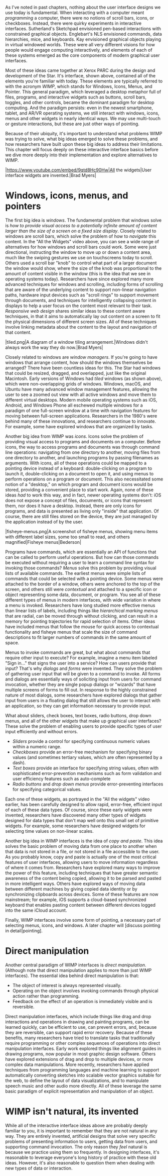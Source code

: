 As I've noted in past chapters, nothing about the user interface designs we use today is fundamental. When interacting with a computer meant _programming_ a computer, there were no notions of scroll bars, icons, or checkboxes. Instead, there were quirky experiments in interactive interfaces. Sutherland's Sketchpad envisioned pen-based interactions with constrained graphical objects. Englebart's NLS envisioned commands, data hierarchies, mice, and keyboards. Kay envisioned graphical objects playing in virtual windowed worlds. These were all very different visions for how people would engage computing interactively, and elements of each of these systems emerged as the core components of modern graphical user interfaces.

Most of these ideas came together at Xerox PARC during the design and development of the Star. It's interface, shown above, contained all of the elements you're familiar with today. These elements are typically referred to with the acronym *WIMP*, which stands for Windows, Icons, Menus, and Pointer. This general paradigm, which leveraged a desktop metaphor full of files, programs, and interactive widgets such as buttons, scroll bars, toggles, and other controls, became the dominant paradigm for desktop computing. And the paradigm persists: even in the newest smartphone, tablet, and AR/VR operating systems, we still interact with windows, icons, menus and other widgets in nearly identical ways. We may use multi-touch or gesture interactions, but these are just other ways of pointing.

Because of their ubiquity, it's important to understand what problems WIMP was trying to solve, what big ideas emerged to solve these problems, and how researchers have built upon these big ideas to address their limitations. This chapter will focus deeply on these interactive interface basics before we dive more deeply into their implementation and explore alternatives to WIMP.

|https://www.youtube.com/embed/9qtd8Hc90Hw|All the widgets|User interface widgets are invented.|Brad Myers|

# Windows, icons, menus, and pointers

The first big idea is *windows*. The fundamental problem that windows solve is _how to provide visual access to a potentially infinite amount of content larger than the size of a screen on a fixed size display_. Closely related to windows are scroll bars, which solve the problem of how to _navigate_ this content. In the "All the Widgets" video above, you can see a wide range of alternatives for how windows and scroll bars could work. Some were just directional, instructing the window to move up or down a content area, much like the swiping gestures we use on touchscreens today to scroll. Others used a scroll bar "knob" to control what part of a larger document the window would show, where the size of the knob was proportional to the amount of content visible in the window (this is the idea that we see in operating systems today). Researchers have since explored many more advanced techniques for windows and scrolling, including forms of scrolling that are aware of the underlying content to support non-linear navigation paths<ishak06>, hardware input devices such as "scroll rings" to support movement through documents<moscovich04>, and techniques for intelligently collapsing content in displays to help a user focus on the content most relevant to their task<baudisch04>. _Responsive web design_ shares similar ideas to these content aware techniques, in that it aims to automatically lay out content on a screen to fit the physical dimensions of different screen sizes<marcotte10>. All of these techniques involve linking metadata about the content to the layout and navigation of that content.
		
|tiled.png|A diagram of a window tiling arrangement.|Windows didn't always work the way they do now.|Brad Myers<myers88>|

Closely related to windows are *window managers*. If you're going to have windows that arrange content, how should the windows themselves be arranged? There have been countless ideas for this. The Star had windows that could be resized, dragged, and overlapped, just like the original Macintosh. Early versions of Windows had _tiled_ windows (as shown above), which were non-overlapping grids of windows. Windows, macOS, and Ubuntu have many advanced window management features, allowing the user to see a zoomed out view with all active windows and move them to different virtual desktops. Modern mobile operating systems such as iOS, Android, and Windows Phone all eschewed multiple windows for a paradigm of one full-screen window at a time with navigation features for moving between full-screen applications. Researchers in the 1980's were behind many of these innovations<myers88>, and researchers continue to innovate.  For example, some have explored windows that are organized by tasks<tashman06>.

 Another big idea from WIMP was *icons*. Icons solve the problem of providing visual access to programs and documents on a computer. Before icons, the way to access programs and documents was through command line operations: navigating from one directory to another, moving files from one directory to another, and launching programs by passing filenames as arguments. With icons, all of these operations could be mapped to a pointing device instead of a keyboard: double-clicking on a program to launch it, double-clicking on a document to open it, and using menus to perform operations on a program or document. This also necessitated some notion of a "desktop," on which program and document icons would be stored, providing a convenient place to start work. Again, none of these ideas _had_ to work this way, and in fact, newer operating systems don't: iOS does not expose a concept of files, documents, or icons that represent them, nor does it have a desktop. Instead, there are only icons for programs, and data is presented as living only "inside" that application. Of course, there are still files stored on the device, they are just managed by the application instead of by the user.

|fisheye-menus.png|A screenshot of fisheye menus, showing menu items with different label sizes, some too small to read, and others magnified|Fisheye menus|Bederson<bederson00>|

Programs have commands, which are essentially an API of functions that can be called to perform useful operations. But how can those commands be executed without requiring a user to learn a command line syntax for invoking those commands? *Menus* solve this problem by providing visual lists of available commands. The earliest menus were simple lists of commands that could be selected with a pointing device. Some menus were attached to the border of a window, others were anchored to the top of the screen, and others still were _contextual_ and attached to a specific icon or object representing some data, document, or program. You see all of these different types of menus in modern interfaces, with wide variation in where a menu is invoked.  Researchers have long studied more effective menus than linear lists of labels, including things like _hierarchical marking menus_ that are radial, can be moved through without clicking, and can result in a memory for pointing trajectories for rapid selection of items<zhao04>. Other ideas have included menus that follow the mouse for quick access to contextual functionality<fitzmaurice03> and fisheye menus that scale the size of command descriptions to fit larger numbers of commands in the same amount of space.

Menus to invoke commands are great, but what about commands that require other input to execute? For example, imagine a menu item labeled "Sign in..." that signs the user into a service? How can users provide that input?  That's why *dialogs* and *forms* were invented.  They solve the problem of gathering user input that will be given to a command to invoke. All forms and dialogs are essentially ways of soliciting input from users for command invocation, whether they are single popup dialogs or "wizards" that have multiple screens of forms to fill out. In response to the highly constrained nature of most dialogs, some researchers have explored dialogs that gather input from users in a floating dialog that still allows the user to interact with an application, so they can get information necessary to provide input<quan03>.

 What about sliders, check boxes, text boxes, radio buttons, drop down menus, and all of the other *widgets* that make up graphical user interfaces? These solve the problem of enabling users to provide specific types of user input efficiently and without errors. 

* *Sliders* provide a control for specifying continuous numeric values within a numeric range.
* *Checkboxes* provide an error-free mechanism for specifying binary values (and sometimes tertiary values, which are often represented by a dash).
* *Text boxes* provide an interface for specifying string values, often with sophisticated error-prevention mechanisms such as form validation and user efficiency features such as auto-complete
* *Radio buttons* and *drop down menus* provide error-preventing interfaces for specifying categorical values.

Each one of these widgets, as portrayed in the "All the widgets" video earlier, has been carefully designed to allow rapid, error-free, efficient input of each of these data types. Of course, since these early widgets were invented, researchers have discovered many other types of widgets designed for data types that don't map well onto this small set of primitive widgets. For example, some researchers have designed widgets for selecting time values on non-linear scales<koike97>.

 Another big idea in WIMP interfaces is the idea of *copy and paste*. This idea solves the basic problem of moving data from one place to another when that data is not stored in a file, or not stored in a file accessible to the user. As you probably know, copy and paste is actually one of the most critical features of user interfaces, allowing users to move information regardless of where it comes from. Researchers have explored many ways to improve the power of this feature, including techniques that have greater semantic awareness of the content being copied, allowing it to be parsed and pasted in more intelligent ways<stylos04>. Others have explored ways of moving data between different machines by giving copied data identity<rekimoto97> or by synchronizing clipboards across devices<miller99>. Some of these features are now mainstream; for example, iOS supports a cloud-based synchronized keyboard that enables pasting content between different devices logged into the same iCloud account.

Finally, WIMP interfaces involve some form of pointing, a necessary part of selecting menus, icons, and windows. A later chapter will [discuss pointing in detail|pointing].

# Direct manipulation

Another central paradigm of WIMP interfaces is *direct manipulation*<hutchins85>. (Although note that direct manipulation applies to more than just WIMP interfaces). The essential idea behind direct manipulation is that:
		
* The object of interest is always represented visually.
* Operating on the object involves invoking commands through physical action rather than programming.
* Feedback on the effect of an operation is immediately visible and is reversible.

Direct manipulation interfaces, which include things like drag and drop interactions and operations in drawing and painting programs, can be learned quickly, can be efficient to use, can prevent errors, and, because they are reversible, can support rapid error recovery.  Because of these benefits, many researchers have tried to translate tasks that traditionally require programming or other complex sequences of operations into direct manipulation interfaces. Early work explored things like alignment guides in drawing programs<raisamo96>, now popular in most graphic design software. Others have explored extensions of drag and drop to multiple devices, or more complex data manipulations<kobayashi07>. More recently, researchers have applied techniques from programming languages and machine learning to support automatically converting sketches into scalable vector graphics suitable for the web<hempel17>, to define the layout of data visualizations<hottelier14>, and to manipulate speech music and other audio more directly<rubin13>. All of these leverage the same basic paradigm of explicit representation and manipulation of an object.

# WIMP isn't natural, its invented

While all of the interactive interface ideas above are probably deeply familiar to you, it is important to remember that they are not natural in any way. They are entirely invented, artificial designs that solve very specific problems of presenting information to users, getting data from users, and supporting command invocation. The only reason they _feel_ natural is because we practice using them so frequently. In designing interfaces, it's reasonable to leverage everyone's long history of practice with these old ideas. However, it's also reasonable to question  them when dealing with new types of data or interaction.


